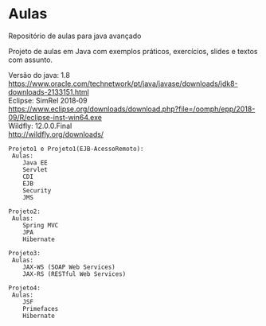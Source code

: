 # Aulas

Repositório de aulas para java avançado

Projeto de aulas em Java com exemplos práticos, exercícios, slides e textos com assunto.

Versão do java: 1.8 </br>
  https://www.oracle.com/technetwork/pt/java/javase/downloads/jdk8-downloads-2133151.html
  </br>
Eclipse: SimRel 2018‑09 </br>
  https://www.eclipse.org/downloads/download.php?file=/oomph/epp/2018-09/R/eclipse-inst-win64.exe
  </br>
Wildfly: 12.0.0.Final </br>
  http://wildfly.org/downloads/
  </br>
  
	Projeto1 e Projeto1(EJB-AcessoRemoto):
	 Aulas:
		Java EE
		Servlet
		CDI
		EJB
		Security
		JMS
   
	Projeto2:
	 Aulas:
		Spring MVC
		JPA
		Hibernate
		
	Projeto3:
	 Aulas:
		JAX-WS (SOAP Web Services)
		JAX-RS (RESTful Web Services)

	Projeto4:
	 Aulas:
		JSF
		Primefaces
		Hibernate
